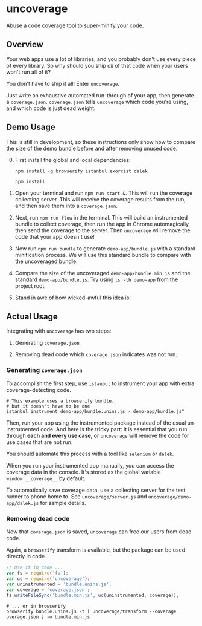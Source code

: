 uncoverage
==========

Abuse a code coverage tool to super-minify your code.

Overview
--------

Your web apps use a lot of libraries, and you probably don't use every
piece of every library. So why should you ship _all_ of that code when your
users won't run all of it?

You don't have to ship it all! Enter `uncoverage`.

Just write an exhaustive automated run-through of your app, then generate a
`coverage.json`. `coverage.json` tells `uncoverage` which code you're using, and which code is
just dead weight.

Demo Usage
----------

This is still in development, so these instructions only show how to compare
the size of the demo bundle before and after removing unused code.

0. First install the global and local dependencies:

    `npm install -g browserify istanbul exorcist dalek`

    `npm install`

1. Open your terminal and run `npm run start &`.
This will run the coverage collecting server. This will receive the coverage results
from the run, and then save them into a `coverage.json`.

2. Next, run `npm run flow` in the terminal. This will build an instrumented bundle
to collect coverage, then run the app in Chrome automagically, then send the coverage to
the server. Then `uncoverage` will remove the code that your app doesn't use!

3. Now run `npm run bundle` to generate `demo-app/bundle.js` with a standard minification process.
We will use this standard bundle to compare with the uncoveraged bundle.

4. Compare the size of the uncoveraged `demo-app/bundle.min.js` and the standard `demo-app/bundle.js`. Try using `ls -lh demo-app` from the project root.

5. Stand in awe of how wicked-awful this idea is!

Actual Usage
------------

Integrating with `uncoverage` has two steps:

1. Generating `coverage.json`

2. Removing dead code which `coverage.json` indicates was not run.

### Generating `coverage.json`

To accomplish the first step, use `istanbul` to instrument your app with extra coverage-detecting code.

```shell
# This example uses a browserify bundle,
# but it doesn't have to be one
istanbul instrument demo-app/bundle.unins.js > demo-app/bundle.js"
```

Then, run your app using the instrumented package instead of the usual un-instrumented code. And here is the tricky part: it is essential that you run through __each and every use case__, or `uncoverage` will remove the code for use cases that are not run.

You should automate this process with a tool like `selenium` or `dalek`.

When you run your instrumented app manually, you can access the coverage data in the console. It's stored as the global variable `window.__coverage__` by default.

To automatically save coverage data, use a collecting server for the test runner to phone home to. See `uncoverage/server.js` and `uncoverage/demo-app/dalek.js` for sample details.

### Removing dead code

Now that `coverage.json` is saved, `uncoverage` can free our users from dead code.

Again, a `browserify` transform is available, but the package can be used directly in code.

```javascript
// Use it in code ...
var fs = require('fs');
var uc = require('uncoverage');
var uninstrumented = 'bundle.unins.js';
var coverage = 'coverage.json';
fs.writeFileSync('bundle.min.js', uc(uninstrumented, coverage));
```

```shell
# ... or in browserify
browserify bundle.unins.js -t [ uncoverage/transform --coverage overage.json ] -o bundle.min.js
```
